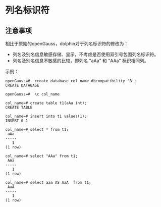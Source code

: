 # 列名标识符

## 注意事项

相比于原始的openGauss，dolphin对于列名标识符的修改为：
-   列名及别名信息敏感存储、显示，不考虑是否使用双引号包围列名标识符。
-   列名及别名信息不敏感的比较，即列名 "aAa" 和 "AAa" 标识相同列。

示例：

```
openGauss=#  create database col_name dbcompatibility 'B';
CREATE DATABASE

openGauss=#  \c col_name

col_name=# create table t1(aAa int);
CREATE TABLE

col_name=# insert into t1 values(1);
INSERT 0 1

col_name=# select * from t1;
 aAa
-----
   1
(1 row)

col_name=# select "AAa" from t1;
 AAa
-----
   1
(1 row)

col_name=# select aaa AS AaA  from t1;
 AaA
-----
   1
(1 row)
```